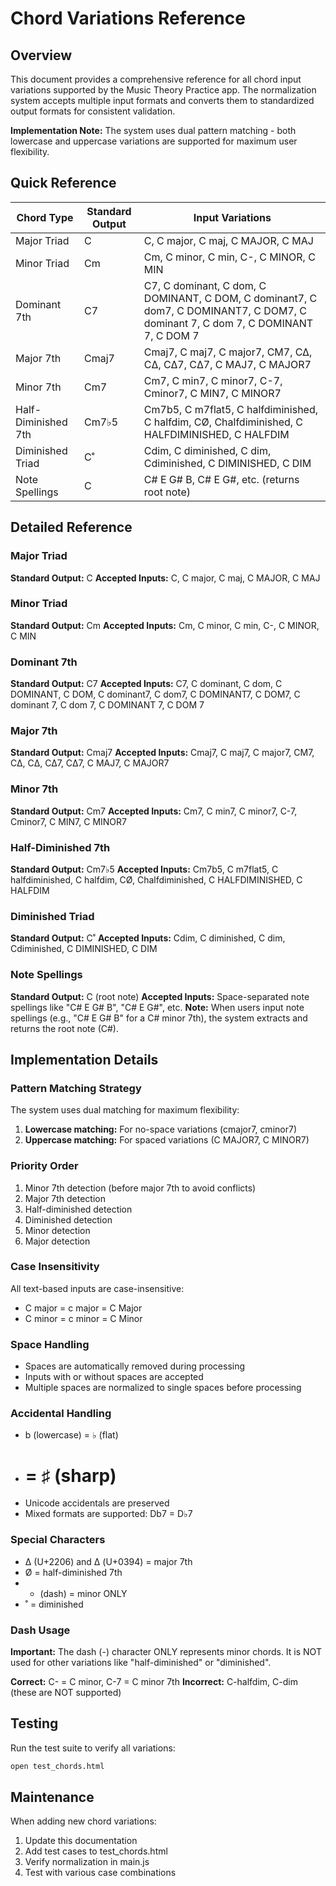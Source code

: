 # Chord Variations Reference

## Overview

This document provides a comprehensive reference for all chord input variations supported by the Music Theory Practice app. The normalization system accepts multiple input formats and converts them to standardized output formats for consistent validation.

**Implementation Note:** The system uses dual pattern matching - both lowercase and uppercase variations are supported for maximum user flexibility.

## Quick Reference

| Chord Type | Standard Output | Input Variations |
|------------|----------------|------------------|
| Major Triad | C | C, C major, C maj, C MAJOR, C MAJ |
| Minor Triad | Cm | Cm, C minor, C min, C-, C MINOR, C MIN |
| Dominant 7th | C7 | C7, C dominant, C dom, C DOMINANT, C DOM, C dominant7, C dom7, C DOMINANT7, C DOM7, C dominant 7, C dom 7, C DOMINANT 7, C DOM 7 |
| Major 7th | Cmaj7 | Cmaj7, C maj7, C major7, CM7, C∆, CΔ, C∆7, CΔ7, C MAJ7, C MAJOR7 |
| Minor 7th | Cm7 | Cm7, C min7, C minor7, C-7, Cminor7, C MIN7, C MINOR7 |
| Half-Diminished 7th | Cm7♭5 | Cm7b5, C m7flat5, C halfdiminished, C halfdim, CØ, Chalfdiminished, C HALFDIMINISHED, C HALFDIM |
| Diminished Triad | C˚ | Cdim, C diminished, C dim, Cdiminished, C DIMINISHED, C DIM |
| Note Spellings | C | C# E G# B, C# E G#, etc. (returns root note) |

## Detailed Reference

### Major Triad
**Standard Output:** C
**Accepted Inputs:** C, C major, C maj, C MAJOR, C MAJ

### Minor Triad  
**Standard Output:** Cm
**Accepted Inputs:** Cm, C minor, C min, C-, C MINOR, C MIN

### Dominant 7th
**Standard Output:** C7
**Accepted Inputs:** C7, C dominant, C dom, C DOMINANT, C DOM, C dominant7, C dom7, C DOMINANT7, C DOM7, C dominant 7, C dom 7, C DOMINANT 7, C DOM 7

### Major 7th
**Standard Output:** Cmaj7
**Accepted Inputs:** Cmaj7, C maj7, C major7, CM7, C∆, CΔ, C∆7, CΔ7, C MAJ7, C MAJOR7

### Minor 7th
**Standard Output:** Cm7
**Accepted Inputs:** Cm7, C min7, C minor7, C-7, Cminor7, C MIN7, C MINOR7

### Half-Diminished 7th
**Standard Output:** Cm7♭5
**Accepted Inputs:** Cm7b5, C m7flat5, C halfdiminished, C halfdim, CØ, Chalfdiminished, C HALFDIMINISHED, C HALFDIM

### Diminished Triad
**Standard Output:** C˚
**Accepted Inputs:** Cdim, C diminished, C dim, Cdiminished, C DIMINISHED, C DIM

### Note Spellings
**Standard Output:** C (root note)
**Accepted Inputs:** Space-separated note spellings like "C# E G# B", "C# E G#", etc.
**Note:** When users input note spellings (e.g., "C# E G# B" for a C# minor 7th), the system extracts and returns the root note (C#).

## Implementation Details

### Pattern Matching Strategy
The system uses dual matching for maximum flexibility:

1. **Lowercase matching:** For no-space variations (cmajor7, cminor7)
2. **Uppercase matching:** For spaced variations (C MAJOR7, C MINOR7)

### Priority Order
1. Minor 7th detection (before major 7th to avoid conflicts)
2. Major 7th detection
3. Half-diminished detection
4. Diminished detection
5. Minor detection
6. Major detection

### Case Insensitivity
All text-based inputs are case-insensitive:
- C major = c major = C Major
- C minor = c minor = C Minor

### Space Handling
- Spaces are automatically removed during processing
- Inputs with or without spaces are accepted
- Multiple spaces are normalized to single spaces before processing

### Accidental Handling
- b (lowercase) = ♭ (flat)
- # = ♯ (sharp)
- Unicode accidentals are preserved
- Mixed formats are supported: Db7 = D♭7

### Special Characters
- ∆ (U+2206) and Δ (U+0394) = major 7th
- Ø = half-diminished 7th
- - (dash) = minor ONLY
- ˚ = diminished

### Dash Usage
**Important:** The dash (-) character ONLY represents minor chords. It is NOT used for other variations like "half-diminished" or "diminished".

**Correct:** C- = C minor, C-7 = C minor 7th
**Incorrect:** C-halfdim, C-dim (these are NOT supported)

## Testing

Run the test suite to verify all variations:
```bash
open test_chords.html
```

## Maintenance

When adding new chord variations:
1. Update this documentation
2. Add test cases to test_chords.html
3. Verify normalization in main.js
4. Test with various case combinations 